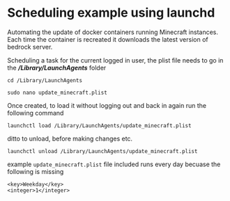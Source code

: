 # Scheduling example using launchd 

Automating the update of docker containers running Minecraft instances.  Each time the container is recreated it downloads the latest version of bedrock server.


Scheduling a task for the current logged in user, the plist file needs to go in the ***/Library/LaunchAgents*** folder

```cd /Library/LaunchAgents```

```sudo nano update_minecraft.plist```

Once created, to load it without logging out and back in again run the following command

```launchctl load /Library/LaunchAgents/update_minecraft.plist```

ditto to unload, before making changes etc.

```launchctl unload /Library/LaunchAgents/update_minecraft.plist```

example ```update_minecraft.plist``` file included runs every day becuase the following is missing

```
<key>Weekday</key>
<integer>1</integer>
```
